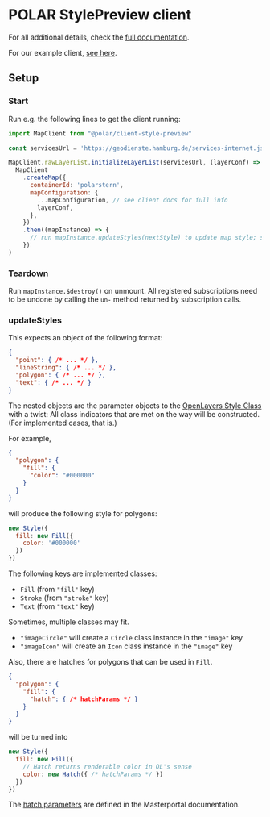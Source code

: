 # POLAR StylePreview client

For all additional details, check the [full documentation](https://dataport.github.io/polar/docs/stylePreview/client-stylePreview.html).

For our example client, [see here](./example/prod-example.html).

## Setup

### Start

Run e.g. the following lines to get the client running:

```js
import MapClient from "@polar/client-style-preview"

const servicesUrl = 'https://geodienste.hamburg.de/services-internet.json'

MapClient.rawLayerList.initializeLayerList(servicesUrl, (layerConf) =>
  MapClient
    .createMap({
      containerId: 'polarstern',
      mapConfiguration: {
        ...mapConfiguration, // see client docs for full info
        layerConf,
      },
    })
    .then((mapInstance) => {
      // run mapInstance.updateStyles(nextStyle) to update map style; see docs below
    })
)
```

### Teardown

Run `mapInstance.$destroy()` on unmount. All registered subscriptions need to be undone by calling the `un-` method returned by subscription calls.

### updateStyles

This expects an object of the following format:

```json
{
  "point": { /* ... */ },
  "lineString": { /* ... */ },
  "polygon": { /* ... */ },
  "text": { /* ... */ }
}
```

The nested objects are the parameter objects to the [OpenLayers Style Class](https://openlayers.org/en/latest/apidoc/module-ol_style_Style-Style.html) with a twist: All class indicators that are met on the way will be constructed. (For implemented cases, that is.)

For example,

```json
{
  "polygon": {
    "fill": {
      "color": "#000000"
    }
  }
}
```

will produce the following style for polygons:

```js
new Style({
  fill: new Fill({
    color: '#000000'
  })
})
```

The following keys are implemented classes:

* `Fill` (from `"fill"` key)
* `Stroke` (from `"stroke"` key)
* `Text` (from `"text"` key)

Sometimes, multiple classes may fit.

* `"imageCircle"` will create a `Circle` class instance in the `"image"` key
* `"imageIcon"` will create an `Icon` class instance in the `"image"` key

Also, there are hatches for polygons that can be used in `Fill`.

```json
{
  "polygon": {
    "fill": {
      "hatch": { /* hatchParams */ }
    }
  }
}
```

will be turned into

```js
new Style({
  fill: new Fill({
    // Hatch returns renderable color in OL's sense
    color: new Hatch({ /* hatchParams */ })
  })
})
```

The [hatch parameters](https://bitbucket.org/geowerkstatt-hamburg/masterportal/src/dev/docs/User/Global-Config/style.json.md#polygonpolygonfillhatch) are defined in the Masterportal documentation.
